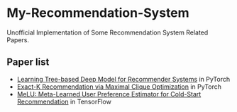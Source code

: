# My-Recommendation-System
Unofficial Implementation of Some Recommendation System Related Papers.

## Paper list
- [Learning Tree-based Deep Model for Recommender Systems](https://arxiv.org/pdf/1801.02294.pdf) in PyTorch
- [Exact-K Recommendation via Maximal Clique Optimization](https://arxiv.org/pdf/1905.07089v1.pdf) in PyTorch
- [MeLU: Meta-Learned User Preference Estimator for Cold-Start Recommendation](https://arxiv.org/pdf/1908.00413v1.pdf) in TensorFlow
